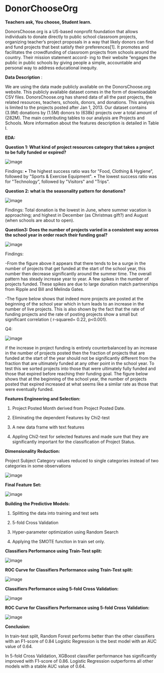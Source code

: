 # DonorChooseOrg
**Teachers ask, You choose, Student learn.**

DonorsChoose.org is a US-based nonprofit foundation that allows individuals to donate directly to public school classroom projects, organizing teacher’s project proposals in a way that likely donors can find and fund projects that best satisfy their preferences[1]. It promotes and facilitates the crowdfunding of classroom projects from schools around the country. Their mission statement accord- ing to their website “engages the public in public schools by giving people a simple, accountable and personal way to address educational inequity.

**Data Description** :

We are using the data made publicly available on the DonorsChoose.org website. This publicly available dataset comes in the form of downloadable CSV files. DonorsChoose.org has shared data of all the past projects, the related resources, teachers, schools, donors, and donations. This analysis is limited to the projects posted after Jan 1, 2013. Our dataset contains (3.9M) donations by (1.5M) donors to (638k) projects over a total amount of (282M). The main contributing tables to our analysis are Projects and Schools. More information about the features description is detailed in Table I. 

**EDA:**


**Question 1: What kind of project resources category that takes a project to be fully funded
or expired?**

 ![image](https://user-images.githubusercontent.com/93243958/139236438-bc3ad4af-5657-45e6-8591-d05c68b73234.png)

Findings:
•	The highest success ratio was for "Food, Clothing & Hygiene”, followed by "Sports & Exercise Equipment".
•	The lowest success ratio was for "Technology”, followed by "Visitors" and "Trips".

**Question 2: what is the seasonality pattern for donations?**

![image](https://user-images.githubusercontent.com/93243958/139236561-3c11582e-233b-41c0-83ea-02ea05f1aa50.png)

Findings:
Total donation is the lowest in June, where summer vacation is approaching; and highest in December (as Christmas gift?) and August (when schools are about to open).

**Question3: Does the number of projects varied in a consistent way across the school year in order reach their funding goal?**

![image](https://user-images.githubusercontent.com/93243958/139236794-3265282f-a1d0-48b0-b116-a60caac1f651.png)

Findings:

-From the figure above it appears that there tends to be a surge in the number of projects that get funded at the start of the school year, this number then decrease significantly around the summer time. The overall pattern has steady increase year to year. A few spikes in the number of projects funded. These spikes are due to large donation match partnerships from Ripple and Bill and Melinda Gates.

-The figure below shows that indeed more projects are posted at the beginning of the school year which in turn leads to an increase in the number of live projects. This is also shown by the fact that the rate of funding projects and the rate of posting projects show a small but significant correlation ( r-squared= 0.22, p<0.001).

Q4:

![image](https://user-images.githubusercontent.com/93243958/139237198-60c76969-8a64-472f-be6d-29027f90a942.png)

 
if the increase in project funding is entirely counterbalanced by an increase in the number of projects posted then the fraction of projects that are funded at the start of the year should not be significantly different from the fraction that are ultimately funded at any other point in the school year. To test this we sorted projects into those that were ultimately fully funded and those that expired before reaching their funding goal. The figure below shows that at the beginning of the school year, the number of projects posted that expired increased at what seems like a similar rate as those that were eventually funded.


**Features Engineering and Selection:**

1. Project  Posted  Month  derived  from  Project  Posted Date.

2. Eliminating  the  dependent  Features by Chi2-test 

3. A new data frame with text features

4. Appling Chi2-test for  selected  features  and  made  sure  that  they  are significantly important for the classification of Project Status.


**Dimensionality Reduction:**

Project Subject Category values reduced to single categories instead of two categories in some observations

![image](https://user-images.githubusercontent.com/93243958/139011250-348036c4-34c5-4fca-a355-d96205fd5dcb.png)


**Final Feature Set:**

![image](https://user-images.githubusercontent.com/93243958/139011353-cff617d9-40d2-4762-a63b-0c82d495e226.png)

**Building the Predictive Models:**

1. Splitting  the  data   into training  and  test  sets

2. 5-fold  Cross  Validation

3. Hyper-parameter optimization using Random Search

4. Applying the SMOTE function in train set only.

**Classifiers Performance using Train-Test split:**

![image](https://user-images.githubusercontent.com/93243958/139011514-4a62ee6c-a935-4cc4-8158-13002f3b3d10.png)

**ROC Curve  for Classifiers Performance using Train-Test split:**

![image](https://user-images.githubusercontent.com/93243958/139011599-950a8341-020d-4d68-aab1-03a3d2c34da0.png)

**Classifiers Performance using 5-fold Cross Validation:**

![image](https://user-images.githubusercontent.com/93243958/139011689-ff1e2f42-49a0-47f6-a0cb-fe2572a79692.png)


**ROC Curve  for Classifiers Performance using 5-fold Cross Validation:**

![image](https://user-images.githubusercontent.com/93243958/139011848-1902fdd2-b1af-41dd-9cf8-e765b41ac341.png)


**Conclusion:**

In train-test split, Random Forest performs better than the other classifiers with an F1-score of 0.84 
Logistic Regression is the best model with an AUC value of 0.64. 


In 5-fold Cross Validation, XGBoost classifier performance has significantly improved with F1-score of 0.86. 
Logistic Regression outperforms all other models with a stable AUC value  of 0.64. 





